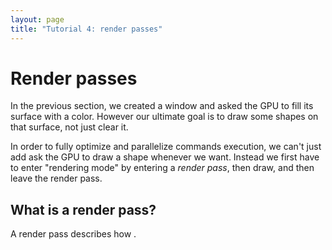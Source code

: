 ```yaml
---
layout: page
title: "Tutorial 4: render passes"
---
```


# Render passes

In the previous section, we created a window and asked the GPU to fill its surface with a color.
However our ultimate goal is to draw some shapes on that surface, not just clear it.

In order to fully optimize and parallelize commands execution, we can't just add ask the GPU
to draw a shape whenever we want. Instead we first have to enter "rendering mode" by entering
a *render pass*, then draw, and then leave the render pass.

## What is a render pass?

A render pass describes how .
